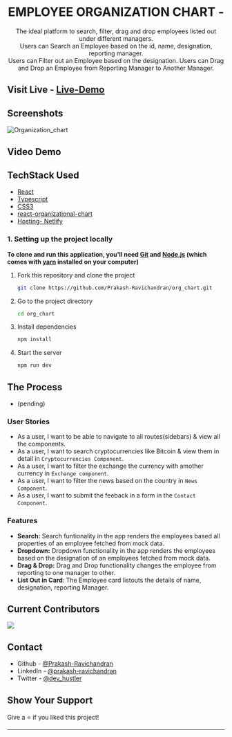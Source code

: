 <h1 align="center">
 EMPLOYEE ORGANIZATION CHART - 
</h1>

<p align="center">
  The ideal platform to search, filter, drag and drop employees listed out under different managers. </br>
  Users can Search an Employee based on the id, name, designation, reporting manager. </br>
  Users can Filter out an Employee based on the designation.
  Users can Drag and Drop an Employee from Reporting Manager to Another Manager.
</p>

## Visit Live - [Live-Demo](https://org-employee.netlify.app/)

## Screenshots

![Organization_chart](https://github.com/Prakash-Ravichandran/org_chart/assets/74542543/3d657dc6-cd0c-4b92-9671-3ccddf867c5b)

## Video Demo

## TechStack Used

- [React](https://react.dev/)
- [Typescript](https://www.typescriptlang.org/)
- [CSS3](https://www.w3.org/TR/2001/WD-css3-roadmap-20010523/)
- [react-organizational-chart](https://www.npmjs.com/package/react-organizational-chart)
- [Hosting- Netlify](https://www.netlify.com/)

### 1. Setting up the project locally

**To clone and run this application, you'll need [Git](https://git-scm.com) and [Node.js](https://nodejs.org/en/download/) (which comes with [yarn](https://yarnpkg.com) installed on your computer)**

1. Fork this repository and clone the project

   ```bash
   git clone https://github.com/Prakash-Ravichandran/org_chart.git
   ```

2. Go to the project directory

   ```bash
   cd org_chart
   ```

3. Install dependencies

   ```bash
   npm install
   ```

4. Start the server

   ```bash
   npm run dev
   ```

## The Process

- (pending)

### User Stories

- As a user, I want to be able to navigate to all routes(sidebars) & view all the components.
- As a user, I want to search cryptocurrencies like Bitcoin & view them in detail in `Cryptocurrencies Component`.
- As a user, I want to filter the exchange the currency with amother currency in `Exchange component`.
- As a user, I want to filter the news based on the country in `News Component`.
- As a user, I want to submit the feeback in a form in the `Contact Component`.

### Features

- **Search:** Search funtionality in the app renders the employees based all properties of an employee fetched from mock data.
- **Dropdown:** Dropdown functionality in the app renders the employees based on the designation of an employees fetched from mock data.
- **Drag & Drop:** Drag and Drop functionality changes the employee from reporting to one manager to other.
- **List Out in Card**: The Employee card listouts the details of name, designation, reporting Manager.

## Current Contributors

<a href="https://github.com/Prakash-Ravichandran/react_cryptocurrency_app/graphs/contributors">
  <img src="https://contrib.rocks/image?repo=Prakash-Ravichandran/react_cryptocurrency_app" />
</a>

## Contact

- Github - [@Prakash-Ravichandran](https://github.com/Prakash-Ravichandran)
- LinkedIn - [@prakash-ravichandran](https://www.linkedin.com/in/prakash-ravichandran/)
- Twitter - [@dev_hustler](https://twitter.com/dev_hustler)

## Show Your Support

Give a ⭐️ if you liked this project!

---
